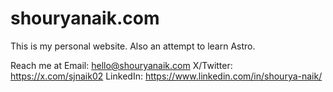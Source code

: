 # shouryanaik.com

This is my personal website. Also an attempt to learn Astro.

Reach me at
Email: hello@shouryanaik.com
X/Twitter: https://x.com/sjnaik02
LinkedIn: https://www.linkedin.com/in/shourya-naik/
